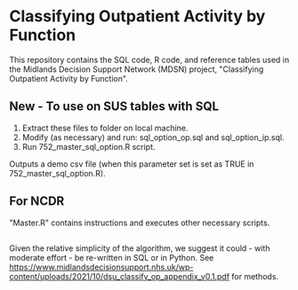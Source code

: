 # Classifying Outpatient Activity by Function
This repository contains the SQL code, R code, and reference tables used in the Midlands Decision Support Network (MDSN) project, "Classifying Outpatient Activity by Function".

## New - To use on SUS tables with SQL 

1. Extract these files to folder on local machine. 
2. Modify (as necessary) and run: sql_option_op.sql and sql_option_ip.sql. 
3. Run 752_master_sql_option.R script.

Outputs a demo csv file (when this parameter set is set as TRUE in 752_master_sql_option.R).


## For NCDR
"Master.R" contains instructions and executes other necessary scripts. 

##

Given the relative simplicity of the algorithm, we suggest it could - with moderate effort - be re-written in SQL or in Python. See <https://www.midlandsdecisionsupport.nhs.uk/wp-content/uploads/2021/10/dsu_classify_op_appendix_v0.1.pdf> for methods.
